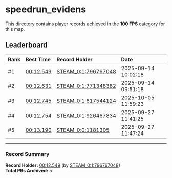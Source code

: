 # speedrun_evidens

This directory contains player records achieved in the **100 FPS** category for this map.

## Leaderboard

| Rank | Best Time | Record Holder | Date                |
| :--- | :-------- | :------------ | :------------------ |
| #1   | [00:12.549](./00012549_STEAM_0_1_796767048_20250914-100218.zip) | [STEAM_0:1:796767048](https://speedrun16.com/profile/STEAM_0:1:796767048)   | 2025-09-14 10:02:18 |
| #2   | [00:12.631](./00012631_STEAM_0_1_771348382_20250914-095118.zip) | [STEAM_0:1:771348382](https://speedrun16.com/profile/STEAM_0:1:771348382)   | 2025-09-14 09:51:18 |
| #3   | [00:12.745](./00012745_STEAM_0_1_617544124_20251005-115923.zip) | [STEAM_0:1:617544124](https://speedrun16.com/profile/STEAM_0:1:617544124)   | 2025-10-05 11:59:23 |
| #4   | [00:12.754](./00012754_STEAM_0_1_926467834_20250927-114125.zip) | [STEAM_0:1:926467834](https://speedrun16.com/profile/STEAM_0:1:926467834)   | 2025-09-27 11:41:25 |
| #5   | [00:13.190](./00013190_STEAM_0_0_1181305_20250927-114724.zip) | [STEAM_0:0:1181305](https://speedrun16.com/profile/STEAM_0:0:1181305)   | 2025-09-27 11:47:24 |

---

### Record Summary
**Record Holder:** [00:12.549](./00012549_STEAM_0_1_796767048_20250914-100218.zip) (by [STEAM_0:1:796767048](https://speedrun16.com/profile/STEAM_0:1:796767048))  
**Total PBs Archived:** 5